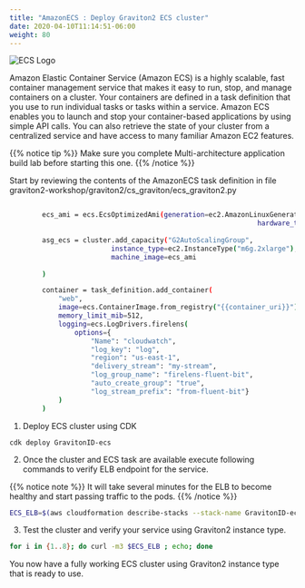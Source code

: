 ```yaml
---
title: "AmazonECS : Deploy Graviton2 ECS cluster"
date: 2020-04-10T11:14:51-06:00
weight: 80
---
```


![ECS Logo](/images/ecs.png)

Amazon Elastic Container Service (Amazon ECS) is a highly scalable, fast container management service that makes it easy to run, stop, and manage containers on a cluster. 
Your containers are defined in a task definition that you use to run individual tasks or tasks within a service. 
Amazon ECS enables you to launch and stop your container-based applications by using simple API calls. 
You can also retrieve the state of your cluster from a centralized service and have access to many familiar Amazon EC2 features.


{{% notice tip %}}
Make sure you complete Multi-architecture application build lab before starting this one. 
{{% /notice %}}


Start by reviewing the contents of the AmazonECS task definition in file graviton2-workshop/graviton2/cs_graviton/ecs_graviton2.py

```bash

        ecs_ami = ecs.EcsOptimizedAmi(generation=ec2.AmazonLinuxGeneration.AMAZON_LINUX_2,
                                                             hardware_type=ecs.AmiHardwareType.ARM)
                                                                                
        asg_ecs = cluster.add_capacity("G2AutoScalingGroup",
                         instance_type=ec2.InstanceType("m6g.2xlarge"),
                         machine_image=ecs_ami
                         
        )

        container = task_definition.add_container(
            "web",
            image=ecs.ContainerImage.from_registry("{{container_uri}}"),
            memory_limit_mib=512,
            logging=ecs.LogDrivers.firelens(
                options={
                    "Name": "cloudwatch",
                    "log_key": "log",
                    "region": "us-east-1",
                    "delivery_stream": "my-stream",
                    "log_group_name": "firelens-fluent-bit",
                    "auto_create_group": "true",
                    "log_stream_prefix": "from-fluent-bit"}
            )    
        )
```

1. Deploy ECS cluster using CDK

```
cdk deploy GravitonID-ecs
```

2. Once the cluster and ECS task are available execute following commands to verify ELB endpoint for the service.

{{% notice note %}} 
It will take several minutes for the ELB to become healthy and start passing traffic to the pods. 
{{% /notice %}}


```bash
ECS_ELB=$(aws cloudformation describe-stacks --stack-name GravitonID-ecs --query "Stacks[0].Outputs[0].OutputValue" --output text)
```

3. Test the cluster and verify your service using Graviton2 instance type.

```bash
for i in {1..8}; do curl -m3 $ECS_ELB ; echo; done 

```

You now have a fully working ECS cluster using Graviton2 instance type that is ready to use.
